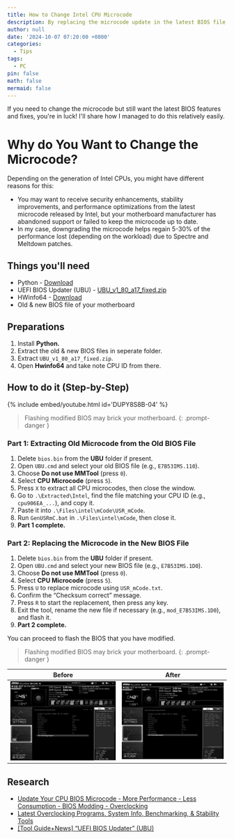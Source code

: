 ```yaml
---
title: How to Change Intel CPU Microcode
description: By replacing the microcode update in the latest BIOS file
author: null
date: '2024-10-07 07:20:00 +0800'
categories:
  - Tips
tags:
  - PC
pin: false
math: false
mermaid: false
---
```


If you need to change the microcode but still want the latest BIOS features and fixes, you're in luck! I'll share how I managed to do this relatively easily.

# Why do You Want to Change the Microcode?
Depending on the generation of Intel CPUs, you might have different reasons for this:

- You may want to receive security enhancements, stability improvements, and performance optimizations from the latest microcode released by Intel, but your motherboard manufacturer has abandoned support or failed to keep the microcode up to date.
- In my case, downgrading the microcode helps regain 5-30% of the performance lost (depending on the workload) due to Spectre and Meltdown patches.


## Things you'll need
- Python - [Download](https://www.python.org/downloads/)
- UEFI BIOS Updater (UBU) - [UBU_v1_80_a17_fixed.zip](https://mega.nz/file/nAFAQILY#Ti5R-SSXKpsKgNVYcaKMef3MnAH0GyrsfDf6FM3CqFc)
- HWinfo64 - [Download](https://www.hwinfo.com/download/)
- Old & new BIOS file of your motherboard

## Preparations
1. Install **Python.**
2. Extract the old & new BIOS files in seperate folder.
3. Extract `UBU_v1_80_a17_fixed.zip`. 
4. Open **Hwinfo64** and take note CPU ID from there.

## How to do it (Step-by-Step)

{% include embed/youtube.html id='DUPY8S8B-04' %}

> Flashing modified BIOS may brick your motherboard.
{: .prompt-danger }

### Part 1: Extracting Old Microcode from the Old BIOS File

1. Delete `bios.bin` from the **UBU** folder if present.
2. Open `UBU.cmd` and select your old BIOS file (e.g., `E7B53IMS.110`).
3. Choose **Do not use MMTool** (press `0`).
4. Select **CPU Microcode** (press `5`).
5. Press `X` to extract all CPU microcodes, then close the window.
6. Go to `.\Extracted\Intel`, find the file matching your CPU ID (e.g., `cpu906EA_...`), and copy it.
7. Paste it into `.\Files\intel\mCode\USR_mCode`.
8. Run `GenUSRmC.bat` in `.\Files\intel\mCode`, then close it.
9. **Part 1 complete.**

### Part 2: Replacing the Microcode in the New BIOS File

1. Delete `bios.bin` from the **UBU** folder if present.
2. Open `UBU.cmd` and select your new BIOS file (e.g., `E7B53IMS.1D0`).
3. Choose **Do not use MMTool** (press `0`).
4. Select **CPU Microcode** (press `5`).
5. Press `U` to replace microcode using `USR_mCode.txt`.
6. Confirm the “Checksum correct” message.
7. Press `R` to start the replacement, then press any key.
8. Exit the tool, rename the new file if necessary (e.g., `mod_E7B53IMS.1D0`), and flash it.
9. **Part 2 complete.**

You can proceed to flash the BIOS that you have modified.

> Flashing modified BIOS may brick your motherboard.
{: .prompt-danger }

| Before | After |
| --- | ----- |
| ![MSI_SnapShot.bmp](../assets/img/posts/MSI_SnapShot.bmp) | ![MSI_SnapShot_01.bmp](../assets/img/posts/MSI_SnapShot_01.bmp) |

## Research  
- [Update Your CPU BIOS Microcode - More Performance - Less Consumption - BIOS Modding - Overclocking](https://www.youtube.com/watch?v=MzGGIkLFO8A)
- [Latest Overclocking Programs, System Info, Benchmarking, & Stability Tools
](https://www.tweaktownforum.com/forum/tech-support-from-vendors/gigabyte/30823-latest-overclocking-programs-system-info-benchmarking-stability-tools)
- [[Tool Guide+News] “UEFI BIOS Updater” (UBU)](https://winraid.level1techs.com/t/tool-guide-news-uefi-bios-updater-ubu/)

